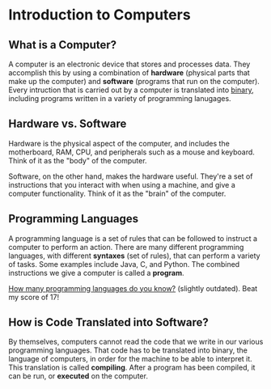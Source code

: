 # Introduction to Computers

## What is a Computer?

A computer is an electronic device that stores and processes data. They accomplish this by using a combination of __hardware__ (physical parts that make up the computer) and __software__ (programs that run on the computer). Every intruction that is carried out by a computer is translated into [binary](https://en.wikipedia.org/wiki/Binary\_number), including programs written in a variety of programming lanugages.

## Hardware vs. Software

Hardware is the physical aspect of the computer, and includes the motherboard, RAM, CPU, and peripherals such as a mouse and keyboard. Think of it as the "body" of the computer.

Software, on the other hand, makes the hardware useful. They're a set of instructions that you interact with when using a machine, and give a computer functionality. Think of it as the "brain" of the computer.

## Programming Languages

A programming language is a set of rules that can be followed to instruct a computer to perform an action. There are many different programming languages, with different __syntaxes__ (set of rules), that can perform a variety of tasks. Some examples include Java, C, and Python. The combined instructions we give a computer is called a __program__.

[How many programming languages do you know?](https://www.sporcle.com/games/moogles/programlanguages) (slightly outdated).
Beat my score of 17!

## How is Code Translated into Software?

By themselves, computers cannot read the code that we write in our various programming languages. That code has to be translated into binary, the language of computers, in order for the machine to be able to interpret it. This translation is called __compiling__. After a program has been compiled, it can be run, or __executed__ on the computer.
